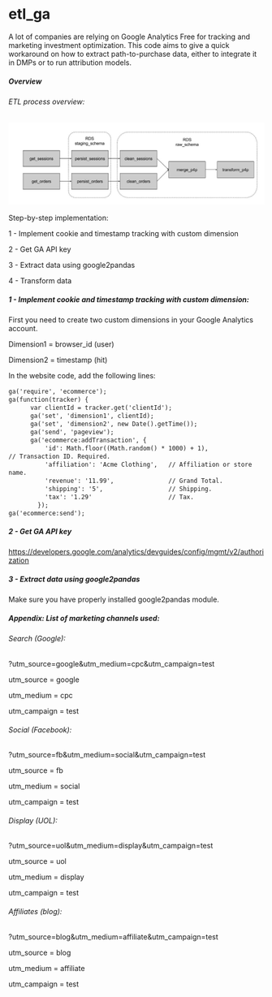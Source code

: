 # etl_ga
A lot of companies are relying on Google Analytics Free for tracking and marketing investment optimization. This code aims to give a quick workaround on how to extract path-to-purchase data, either to integrate it in DMPs or to run attribution models.

##### Overview

###### ETL process overview:
![alt text](https://github.com/marcoikeda/etl_ga/blob/master/attachments/GA_ETL.jpg?raw=true)

Step-by-step implementation:

1 - Implement cookie and timestamp tracking with custom dimension

2 - Get GA API key

3 - Extract data using google2pandas

4 - Transform data

##### 1 - Implement cookie and timestamp tracking with custom dimension:
First you need to create two custom dimensions in your Google Analytics account.

Dimension1 = browser_id (user)

Dimension2 = timestamp (hit)

In the website code, add the following lines:
```
ga('require', 'ecommerce');
ga(function(tracker) {
      var clientId = tracker.get('clientId');
      ga('set', 'dimension1', clientId);
      ga('set', 'dimension2', new Date().getTime());
      ga('send', 'pageview');
      ga('ecommerce:addTransaction', {
          'id': Math.floor((Math.random() * 1000) + 1),                     // Transaction ID. Required.
          'affiliation': 'Acme Clothing',   // Affiliation or store name.
          'revenue': '11.99',               // Grand Total.
          'shipping': '5',                  // Shipping.
          'tax': '1.29'                     // Tax.
        });
ga('ecommerce:send');
```

##### 2 - Get GA API key

https://developers.google.com/analytics/devguides/config/mgmt/v2/authorization

##### 3 - Extract data using google2pandas
Make sure you have properly installed google2pandas module.




##### Appendix: List of marketing channels used:
###### Search (Google):
?utm_source=google&utm_medium=cpc&utm_campaign=test

utm_source = google

utm_medium = cpc

utm_campaign = test

###### Social (Facebook):
?utm_source=fb&utm_medium=social&utm_campaign=test

utm_source = fb

utm_medium = social

utm_campaign = test

###### Display (UOL):
?utm_source=uol&utm_medium=display&utm_campaign=test

utm_source = uol

utm_medium = display

utm_campaign = test

###### Affiliates (blog):
?utm_source=blog&utm_medium=affiliate&utm_campaign=test

utm_source = blog

utm_medium = affiliate

utm_campaign = test
